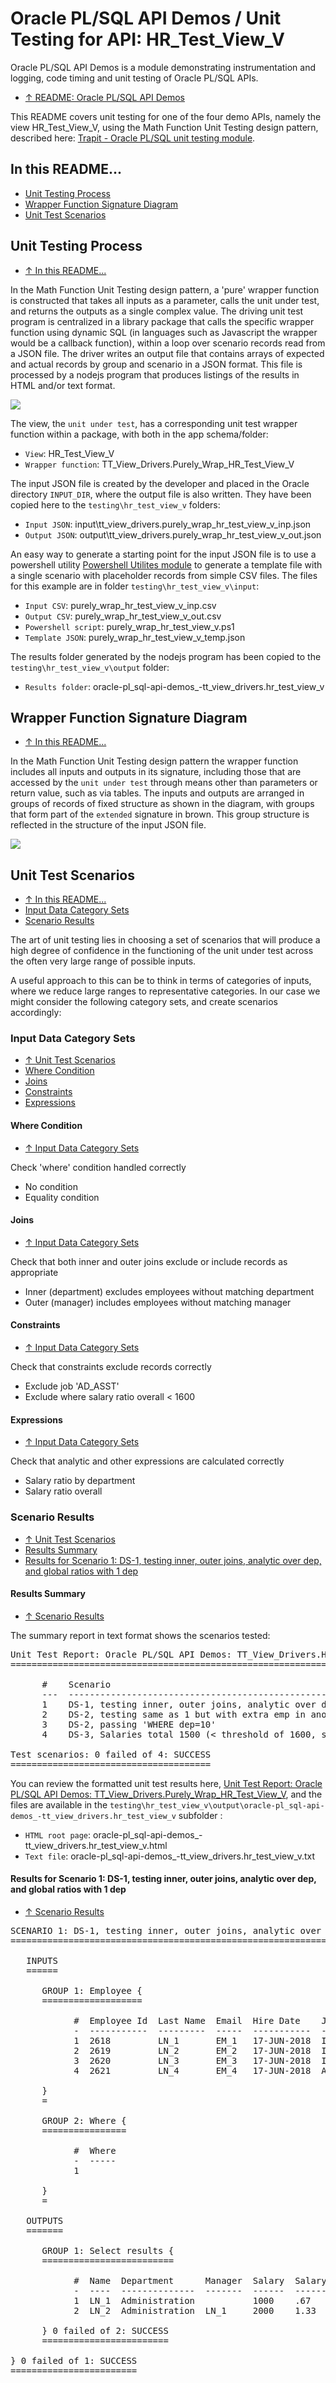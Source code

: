 # Oracle PL/SQL API Demos / Unit Testing for API: HR_Test_View_V

Oracle PL/SQL API Demos is a module demonstrating instrumentation and logging, code timing and unit testing of Oracle PL/SQL APIs.
- [&uarr; README: Oracle PL/SQL API Demos](https://github.com/BrenPatF/oracle_plsql_api_demos#oracle_plsql_api_demos)

This README covers unit testing for one of the four demo APIs, namely the view HR_Test_View_V, using the Math Function Unit Testing design pattern, described here: [Trapit - Oracle PL/SQL unit testing module](https://github.com/BrenPatF/trapit_oracle_tester).

## In this README...
- [Unit Testing Process](https://github.com/BrenPatF/oracle_plsql_api_demos/blob/master/testing/hr_test_view_v/README.md#unit-testing-process)
- [Wrapper Function Signature Diagram](https://github.com/BrenPatF/oracle_plsql_api_demos/blob/master/testing/hr_test_view_v/README.md#wrapper-function-signature-diagram)
- [Unit Test Scenarios](https://github.com/BrenPatF/oracle_plsql_api_demos/blob/master/testing/hr_test_view_v/README.md#unit-test-scenarios)

## Unit Testing Process
- [&uarr; In this README...](https://github.com/BrenPatF/oracle_plsql_api_demos/blob/master/testing/hr_test_view_v/README.md#in-this-readme)

In the Math Function Unit Testing design pattern, a 'pure' wrapper function is constructed that takes all inputs as a parameter, calls the unit under test, and returns the outputs as a single complex value. The driving unit test program is centralized in a library package that calls the specific wrapper function using dynamic SQL (in languages such as Javascript the wrapper would be a callback function), within a loop over scenario records read from a JSON file. The driver writes an output file that contains arrays of expected and actual records by group and scenario in a JSON format. This file is processed by a nodejs program that produces listings of the results in HTML and/or text format.
<div>
<img src="../Oracle PLSQL API Demos - DFD.png" text-align="center" display="inline-block">
</div>

The view, the `unit under test`, has a corresponding unit test wrapper function within a package, with both in the app schema/folder:
- `View`: HR_Test_View_V
- `Wrapper function`: TT_View_Drivers.Purely_Wrap_HR_Test_View_V

The input JSON file is created by the developer and placed in the Oracle directory `INPUT_DIR`, where the output file is also written. They have been copied here to the `testing\hr_test_view_v` folders:
- `Input JSON`: input\tt_view_drivers.purely_wrap_hr_test_view_v_inp.json 
- `Output JSON`: output\tt_view_drivers.purely_wrap_hr_test_view_v_out.json

An easy way to generate a starting point for the input JSON file is to use a powershell utility [Powershell Utilites module](https://github.com/BrenPatF/powershell_utils) to generate a template file with a single scenario with placeholder records from simple CSV files. The files for this example are in folder `testing\hr_test_view_v\input`:
- `Input CSV`: purely_wrap_hr_test_view_v_inp.csv
- `Output CSV`: purely_wrap_hr_test_view_v_out.csv
- `Powershell script`: purely_wrap_hr_test_view_v.ps1
- `Template JSON`: purely_wrap_hr_test_view_v_temp.json

The results folder generated by the nodejs program has been copied to the `testing\hr_test_view_v\output` folder:
- `Results folder`: oracle-pl_sql-api-demos_-tt_view_drivers.hr_test_view_v

## Wrapper Function Signature Diagram
- [&uarr; In this README...](https://github.com/BrenPatF/oracle_plsql_api_demos/blob/master/testing/hr_test_view_v/README.md#in-this-readme)

In the Math Function Unit Testing design pattern the wrapper function includes all inputs and outputs in its signature, including those that are accessed by the `unit under test` through means other than parameters or return value, such as via tables. The inputs and outputs are arranged in groups of records of fixed structure as shown in the diagram, with groups that form part of the `extended` signature in brown. This group structure is reflected in the structure of the input JSON file.

<img src="tt_view_drivers.purely_wrap_hr_test_view_v.png">

## Unit Test Scenarios
- [&uarr; In this README...](https://github.com/BrenPatF/oracle_plsql_api_demos/blob/master/testing/hr_test_view_v/README.md#in-this-readme)
- [Input Data Category Sets](https://github.com/BrenPatF/oracle_plsql_api_demos/blob/master/testing/hr_test_view_v/README.md#input-data-category-sets)
- [Scenario Results](https://github.com/BrenPatF/oracle_plsql_api_demos/blob/master/testing/hr_test_view_v/README.md#scenario-results)

The art of unit testing lies in choosing a set of scenarios that will produce a high degree of confidence in the functioning of the unit under test across the often very large range of possible inputs.

A useful approach to this can be to think in terms of categories of inputs, where we reduce large ranges to representative categories. In our case we might consider the following category sets, and create scenarios accordingly:

### Input Data Category Sets
- [&uarr; Unit Test Scenarios](https://github.com/BrenPatF/oracle_plsql_api_demos/blob/master/testing/hr_test_view_v/README.md#unit-test-scenarios)
- [Where Condition](https://github.com/BrenPatF/oracle_plsql_api_demos/blob/master/testing/hr_test_view_v/README.md#where-condition)
- [Joins](https://github.com/BrenPatF/oracle_plsql_api_demos/blob/master/testing/hr_test_view_v/README.md#joins)
- [Constraints](https://github.com/BrenPatF/oracle_plsql_api_demos/blob/master/testing/hr_test_view_v/README.md#constraints)
- [Expressions](https://github.com/BrenPatF/oracle_plsql_api_demos/blob/master/testing/hr_test_view_v/README.md#expressions)

#### Where Condition
- [&uarr; Input Data Category Sets](https://github.com/BrenPatF/oracle_plsql_api_demos/blob/master/testing/hr_test_view_v/README.md#input-data-category-sets)

Check 'where' condition handled correctly
- No condition
- Equality condition

#### Joins
- [&uarr; Input Data Category Sets](https://github.com/BrenPatF/oracle_plsql_api_demos/blob/master/testing/hr_test_view_v/README.md#input-data-category-sets)

Check that both inner and outer joins exclude or include records as appropriate
- Inner (department) excludes employees without matching department
- Outer (manager) includes employees without matching manager

#### Constraints
- [&uarr; Input Data Category Sets](https://github.com/BrenPatF/oracle_plsql_api_demos/blob/master/testing/hr_test_view_v/README.md#input-data-category-sets)

Check that constraints exclude records correctly
- Exclude job 'AD_ASST'
- Exclude where salary ratio overall < 1600

#### Expressions
- [&uarr; Input Data Category Sets](https://github.com/BrenPatF/oracle_plsql_api_demos/blob/master/testing/hr_test_view_v/README.md#input-data-category-sets)

Check that analytic and other expressions are calculated correctly
- Salary ratio by department
- Salary ratio overall

### Scenario Results
- [&uarr; Unit Test Scenarios](https://github.com/BrenPatF/oracle_plsql_api_demos/blob/master/testing/hr_test_view_v/README.md#unit-test-scenarios)
- [Results Summary](https://github.com/BrenPatF/oracle_plsql_api_demos/blob/master/testing/hr_test_view_v/README.md#results-summary)
- [Results for Scenario 1: DS-1, testing inner, outer joins, analytic over dep, and global ratios with 1 dep](https://github.com/BrenPatF/oracle_plsql_api_demos/blob/master/testing/hr_test_view_v/README.md#results-for-scenario-1-DS-1--testing-inner--outer-joins--analytic-over-dep--and-global-ratios-with-1-dep)

#### Results Summary
- [&uarr; Scenario Results](https://github.com/BrenPatF/oracle_plsql_api_demos/blob/master/testing/hr_test_view_v/README.md#scenario-results)

The summary report in text format shows the scenarios tested:

<pre>
Unit Test Report: Oracle PL/SQL API Demos: TT_View_Drivers.HR_Test_View_V
=========================================================================

      #    Scenario                                                                           Fails (of 1)  Status 
      ---  ---------------------------------------------------------------------------------  ------------  -------
      1    DS-1, testing inner, outer joins, analytic over dep, and global ratios with 1 dep  0             SUCCESS
      2    DS-2, testing same as 1 but with extra emp in another dep                          0             SUCCESS
      3    DS-2, passing 'WHERE dep=10'                                                       0             SUCCESS
      4    DS-3, Salaries total 1500 (< threshold of 1600, so return nothing)                 0             SUCCESS

Test scenarios: 0 failed of 4: SUCCESS
======================================
</pre>

You can review the formatted unit test results here, [Unit Test Report: Oracle PL/SQL API Demos: TT_View_Drivers.Purely_Wrap_HR_Test_View_V](http://htmlpreview.github.io/?https://github.com/BrenPatF/oracle_plsql_api_demos/blob/master/testing/hr_test_view_v/output/oracle-pl_sql-api-demos_-tt_view_drivers.hr_test_view_v/oracle-pl_sql-api-demos_-tt_view_drivers.hr_test_view_v.html), and the files are available in the `testing\hr_test_view_v\output\oracle-pl_sql-api-demos_-tt_view_drivers.hr_test_view_v` subfolder :
- `HTML root page`: oracle-pl_sql-api-demos_-tt_view_drivers.hr_test_view_v.html
- `Text file`: oracle-pl_sql-api-demos_-tt_view_drivers.hr_test_view_v.txt

#### Results for Scenario 1: DS-1, testing inner, outer joins, analytic over dep, and global ratios with 1 dep
- [&uarr; Scenario Results](https://github.com/BrenPatF/oracle_plsql_api_demos/blob/master/testing/hr_test_view_v/README.md#scenario-results)

<pre>
SCENARIO 1: DS-1, testing inner, outer joins, analytic over dep, and global ratios with 1 dep {
===============================================================================================

   INPUTS
   ======

      GROUP 1: Employee {
      ===================

            #  Employee Id  Last Name  Email  Hire Date    Job      Salary  Manager Id  Department Id  Updated    
            -  -----------  ---------  -----  -----------  -------  ------  ----------  -------------  -----------
            1  2618         LN_1       EM_1   17-JUN-2018  IT_PROG  1000                10             17-JUN-2018
            2  2619         LN_2       EM_2   17-JUN-2018  IT_PROG  2000    2618        10             17-JUN-2018
            3  2620         LN_3       EM_3   17-JUN-2018  IT_PROG  3000    2618                       17-JUN-2018
            4  2621         LN_4       EM_4   17-JUN-2018  AD_ASST  4000    2618        10             17-JUN-2018

      }
      =

      GROUP 2: Where {
      ================

            #  Where
            -  -----
            1       

      }
      =

   OUTPUTS
   =======

      GROUP 1: Select results {
      =========================

            #  Name  Department      Manager  Salary  Salary Ratio (dep)  Salary Ratio (overall)
            -  ----  --------------  -------  ------  ------------------  ----------------------
            1  LN_1  Administration           1000    .67                 .4                    
            2  LN_2  Administration  LN_1     2000    1.33                .8                    

      } 0 failed of 2: SUCCESS
      ========================

} 0 failed of 1: SUCCESS
========================
</pre>
